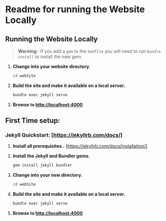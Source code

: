 # Readme for running the Website Locally

## Running the Website Locally

> **Warning:**: If you add a `gem` to the `Gemfile` you will need to run `bundle install` to install the new gem.

1. **Change into your website directory.**

   ```sh
   cd webSite
   ```

2. **Build the site and make it available on a local server.**

   ```sh
   bundle exec jekyll serve
   ```

3. **Browse to [http://localhost:4000](http://localhost:4000)**

## First Time setup:

### Jekyll Quickstart: [https://jekyllrb.com/docs/]

1. **Install all prerequisites.**: [https://jekyllrb.com/docs/installation/]

2. **Install the Jekyll and Bundler gems.**

   ```sh
   gem install jekyll bundler
   ```

3. **Change into your new directory.**

   ```sh
   cd webSite
   ```

4. **Build the site and make it available on a local server.**

   ```sh
   bundle exec jekyll serve
   ```

5. **Browse to [http://localhost:4000](http://localhost:4000)**
